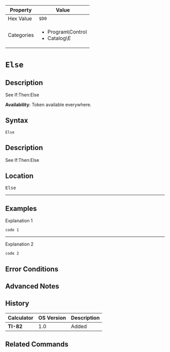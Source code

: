 | Property      | Value |
|---------------|-------|
| Hex Value     | `$D0`|
| Categories    | <ul><li>Program\Control</li><li>Catalog\E</li></ul> |

# `Else`

## Description
See If:Then:Else


<b>Availability</b>: Token available everywhere.

## Syntax
`Else`

## Description
See If:Then:Else

## Location
<kbd>Else</kbd>
<hr>

## Examples

Explanation 1
```ti-basic
code 1
```
---
Explanation 2
```ti-basic
code 2
```

## Error Conditions


## Advanced Notes


## History
| Calculator | OS Version | Description |
|------------|------------|-------------|
| <b>TI-82</b> | 1.0 | Added

## Related Commands

    